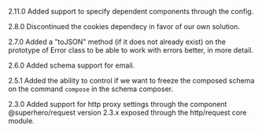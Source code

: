 2.11.0
Added support to specify dependent components through the config.

2.8.0
Discontinued the cookies dependecy in favor of our own solution.

2.7.0
Added a "toJSON" method (if it does not already exist) on the prototype of Error class to be able to work with errors better, in more detail.

2.6.0
Added schema support for email.

2.5.1
Added the ability to control if we want to freeze the composed schema on the command `compose` in the schema composer.

2.3.0
Added support for http proxy settings through the component @superhero/request version 2.3.x exposed through the http/request core module.